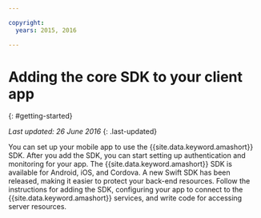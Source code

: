 ```yaml
---

copyright:
  years: 2015, 2016

---
```


# Adding the core SDK to your client app
{: #getting-started}

*Last updated: 26 June 2016*
{: .last-updated}

You can set up your mobile app to use the {{site.data.keyword.amashort}} SDK.  After you add the SDK, you can start setting up authentication and monitoring for your app. The {{site.data.keyword.amashort}} SDK is available for Android, iOS, and Cordova. A new Swift SDK has been released, making it easier to protect your back-end resources. Follow the instructions for adding the SDK, configuring your app to connect to the {{site.data.keyword.amashort}} services, and write code for accessing server resources.
